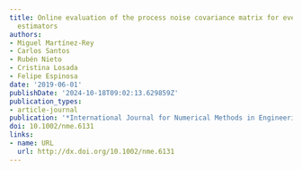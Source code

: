 ```yaml
---
title: Online evaluation of the process noise covariance matrix for event‐based state
  estimators
authors:
- Miguel Martínez‐Rey
- Carlos Santos
- Rubén Nieto
- Cristina Losada
- Felipe Espinosa
date: '2019-06-01'
publishDate: '2024-10-18T09:02:13.629859Z'
publication_types:
- article-journal
publication: '*International Journal for Numerical Methods in Engineering*'
doi: 10.1002/nme.6131
links:
- name: URL
  url: http://dx.doi.org/10.1002/nme.6131
---
```

